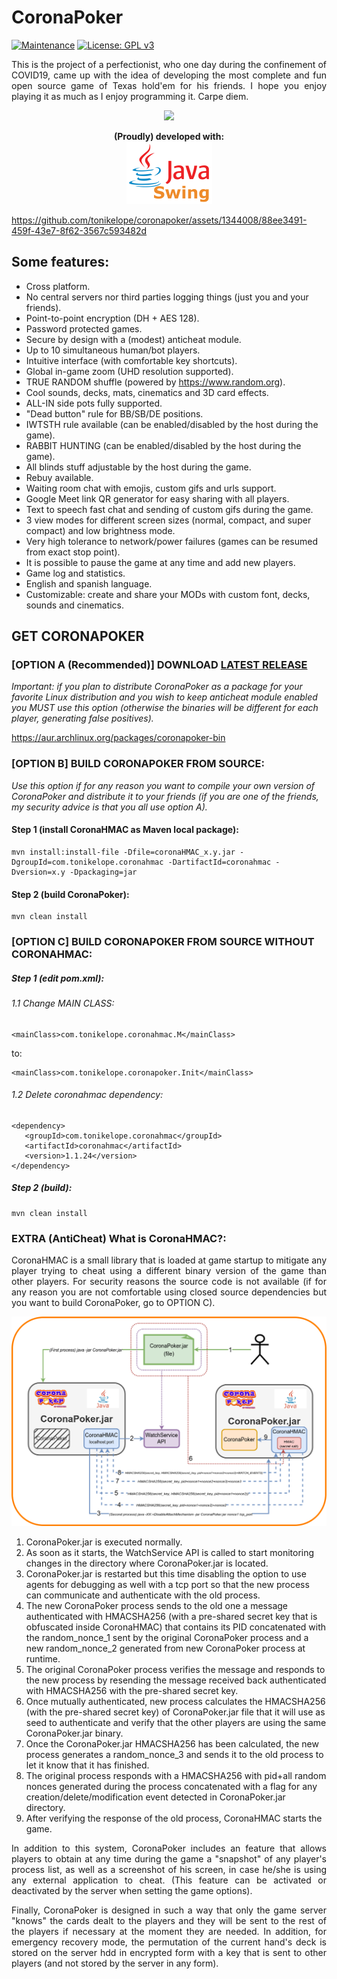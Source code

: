 <h1>CoronaPoker</h1>

[![Maintenance](https://img.shields.io/badge/Maintained%3F-yes-green.svg)](https://GitHub.com/Naereen/StrapDown.js/graphs/commit-activity) [![License: GPL v3](https://img.shields.io/badge/License-GPLv3-blue.svg)](https://www.gnu.org/licenses/gpl-3.0)

<p align="justify">This is the project of a perfectionist, who one day during the confinement of COVID19, came up with the idea of developing the most complete and fun open source game of Texas hold'em for his friends. I hope you enjoy playing it as much as I enjoy programming it. Carpe diem.</p>

<p align="center"><a href="https://github.com/tonikelope/coronapoker/releases/latest" target="_blank"><img src="https://raw.githubusercontent.com/tonikelope/megabasterd/master/src/main/resources/images/linux-mac-windows.png"></a></p><p align="center"><b>(Proudly) developed with:</b><br><img src="java_swing_mini.png" height="100"></p>


https://github.com/tonikelope/coronapoker/assets/1344008/88ee3491-459f-43e7-8f62-3567c593482d


## Some features:
- Cross platform.
- No central servers nor third parties logging things (just you and your friends).
- Point-to-point encryption (DH + AES 128).
- Password protected games.
- Secure by design with a (modest) anticheat module.
- Up to 10 simultaneous human/bot players.
- Intuitive interface (with comfortable key shortcuts).
- Global in-game zoom (UHD resolution supported).
- TRUE RANDOM shuffle (powered by https://www.random.org).
- Cool sounds, decks, mats, cinematics and 3D card effects.
- ALL-IN side pots fully supported.
- "Dead button" rule for BB/SB/DE positions.
- IWTSTH rule available (can be enabled/disabled by the host during the game).
- RABBIT HUNTING (can be enabled/disabled by the host during the game).
- All blinds stuff adjustable by the host during the game.
- Rebuy available.
- Waiting room chat with emojis, custom gifs and urls support.
- Google Meet link QR generator for easy sharing with all players.
- Text to speech fast chat and sending of custom gifs during the game.
- 3 view modes for different screen sizes (normal, compact, and super compact) and low brightness mode.
- Very high tolerance to network/power failures (games can be resumed from exact stop point).
- It is possible to pause the game at any time and add new players.
- Game log and statistics.
- English and spanish language.
- Customizable: create and share your MODs with custom font, decks, sounds and cinematics.

## GET CORONAPOKER

### [OPTION A (Recommended)] DOWNLOAD <a href="https://github.com/tonikelope/coronapoker/releases/latest">LATEST RELEASE</a>

<i>Important: if you plan to distribute CoronaPoker as a package for your favorite Linux distribution and you wish to keep anticheat module enabled you MUST use this option (otherwise the binaries will be different for each player, generating false positives).</i>

https://aur.archlinux.org/packages/coronapoker-bin</p>

### [OPTION B] BUILD CORONAPOKER FROM SOURCE:

<i>Use this option if for any reason you want to compile your own version of CoronaPoker and distribute it to your friends (if you are one of the friends, my security advice is that you all use option A).</i>

#### Step 1 (install CoronaHMAC as Maven local package):
```
mvn install:install-file -Dfile=coronaHMAC_x.y.jar -DgroupId=com.tonikelope.coronahmac -DartifactId=coronahmac -Dversion=x.y -Dpackaging=jar
```

#### Step 2 (build CoronaPoker):
```
mvn clean install
```

### [OPTION C] BUILD CORONAPOKER FROM SOURCE WITHOUT CORONAHMAC:

##### Step 1 (edit pom.xml):
###### 1.1 Change MAIN CLASS:
```
<mainClass>com.tonikelope.coronahmac.M</mainClass>
```
to:

```
<mainClass>com.tonikelope.coronapoker.Init</mainClass>
```

###### 1.2 Delete coronahmac dependency:
```
<dependency>
   <groupId>com.tonikelope.coronahmac</groupId>
   <artifactId>coronahmac</artifactId>
   <version>1.1.24</version>
</dependency>
```

##### Step 2 (build):
```
mvn clean install
```

### EXTRA (AntiCheat) What is CoronaHMAC?: 
<p align="justify">CoronaHMAC is a small library that is loaded at game startup to mitigate any player trying to cheat using a different binary version of the game than other players. For security reasons the source code is not available (if for any reason you are not comfortable using closed source dependencies but you want to build CoronaPoker, go to OPTION C).

<p align="center"><img src="https://github.com/tonikelope/coronapoker/raw/master/coronahmac.png"></p>

1) CoronaPoker.jar is executed normally.
2) As soon as it starts, the WatchService API is called to start monitoring changes in the directory where CoronaPoker.jar is located.
3) CoronaPoker.jar is restarted but this time disabling the option to use agents for debugging as well with a tcp port so that the new process can communicate and authenticate with the old process.
4) The new CoronaPoker process sends to the old one a message authenticated with HMACSHA256 (with a pre-shared secret key that is obfuscated inside CoronaHMAC) that contains its PID concatenated with the random_nonce_1 sent by the original CoronaPoker process and a new random_nonce_2 generated from new CoronaPoker process at runtime.
5) The original CoronaPoker process verifies the message and responds to the new process by resending the message received back authenticated with HMACSHA256 with the pre-shared secret key.
6) Once mutually authenticated, new process calculates the HMACSHA256 (with the pre-shared secret key) of CoronaPoker.jar file that it will use as seed to authenticate and verify that the other players are using the same CoronaPoker.jar binary.
7) Once the CoronaPoker.jar HMACSHA256 has been calculated, the new process generates a random_nonce_3 and sends it to the old process to let it know that it has finished. 
8) The original process responds with a HMACSHA256 with pid+all random nonces generated during the process concatenated with a flag for any creation/delete/modification event detected in CoronaPoker.jar directory.
9) After verifying the response of the old process, CoronaHMAC starts the game.

<p align="justify">In addition to this system, CoronaPoker includes an feature that allows players to obtain at any time during the game a "snapshot" of any player's process list, as well as a screenshot of his screen, in case he/she is using any external application to cheat. (This feature can be activated or deactivated by the server when setting the game options).</p>

<p align="justify">Finally, CoronaPoker is designed in such a way that only the game server "knows" the cards dealt to the players and they will be sent to the rest of the players if necessary at the moment they are needed. In addition, for emergency recovery mode, the permutation of the current hand's deck is stored on the server hdd in encrypted form with a key that is sent to other players (and not stored by the server in any form).</p>

